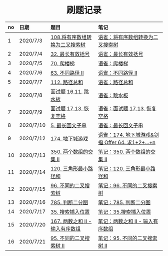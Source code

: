 <h1 align="center">
    刷题记录
</h1>


| no   | 日期      | 题目                                                         | 笔记                                                         |
| ---- | :-------- | :----------------------------------------------------------- | :----------------------------------------------------------- |
| 1    | 2020/7/3  | [108.将有序数组转换为二叉搜索树](https://leetcode-cn.com/problems/convert-sorted-array-to-binary-search-tree/) | [语雀：将有序数组转换为二叉搜索树](https://www.yuque.com/zhoujx/study/lc108) |
| 2    | 2020/7/4  | [32. 最长有效括号](https://leetcode-cn.com/problems/longest-valid-parentheses/) | [语雀：最长有效括号](https://www.yuque.com/zhoujx/study/lc32) |
| 3    | 2020/7/5  | [70. 爬楼梯](https://leetcode-cn.com/problems/climbing-stairs/) | [语雀：爬楼梯](https://www.yuque.com/zhoujx/study/lc70)      |
| 4    | 2020/7/6  | [63. 不同路径 II](https://leetcode-cn.com/problems/unique-paths-ii/) | [语雀：不同路径 II](https://www.yuque.com/zhoujx/study/lc63) |
| 5    | 2020/7/7  | [112. 路径总和](https://leetcode-cn.com/problems/path-sum/)  | [语雀：路径总和](https://www.yuque.com/zhoujx/study/lc112)   |
| 6    | 2020/7/8  | [面试题 16.11. 跳水板](https://leetcode-cn.com/problems/diving-board-lcci/) | [语雀：跳水板](https://www.yuque.com/zhoujx/study/xtu1ig)    |
| 7    | 2020/7/9  | [面试题 17.13. 恢复空格](https://leetcode-cn.com/problems/re-space-lcci/) | [语雀：面试题 17.13. 恢复空格](https://www.yuque.com/zhoujx/study/cf7s09) |
| 8    | 2020/7/10 | [5. 最长回文子串](https://leetcode-cn.com/problems/longest-palindromic-substring/) | [语雀：最长回文子串](https://www.yuque.com/zhoujx/study/lc5) |
| 9    | 2020/7/12 | [174. 地下城游戏](https://leetcode-cn.com/problems/dungeon-game/) | [语雀：174. 地下城游戏&剑指 Offer 64. 求1+2+…+n](https://www.yuque.com/zhoujx/study/lc174) |
| 10   | 2020/7/13 | [350. 两个数组的交集 II](https://leetcode-cn.com/problems/intersection-of-two-arrays-ii/) | [笔记：350. 两个数组的交集 II](https://www.yuque.com/zhoujx/study/lc350) |
| 11   | 2020/7/14 | [120. 三角形最小路径和](https://leetcode-cn.com/problems/triangle/) | [笔记：120. 三角形最小路径和](https://www.yuque.com/zhoujx/study/lc120) |
| 12   | 2020/7/15 | [96. 不同的二叉搜索树](https://leetcode-cn.com/problems/unique-binary-search-trees/) | [笔记：96. 不同的二叉搜索树](https://www.yuque.com/zhoujx/study/lc96) |
| 13   | 2020/7/16 | [785. 判断二分图](https://leetcode-cn.com/problems/is-graph-bipartite/) | [笔记：785. 判断二分图](https://www.yuque.com/zhoujx/study/lc785) |
| 14   | 2020/7/17 | [35. 搜索插入位置](https://leetcode-cn.com/problems/search-insert-position/) | [笔记：35.搜索插入位置](https://www.yuque.com/zhoujx/study/lc35) |
| 15   | 2020/7/20 | [167. 两数之和 II - 输入有序数组](https://leetcode-cn.com/problems/two-sum-ii-input-array-is-sorted/) | [笔记：两数之和 II - 输入有序数组](https://www.yuque.com/zhoujx/study/lc167) |
| 16   | 2020/7/21 | [95. 不同的二叉搜索树 II](https://leetcode-cn.com/problems/unique-binary-search-trees-ii/) | [笔记：95. 不同的二叉搜索树 II](https://www.yuque.com/zhoujx/study/lc95) |